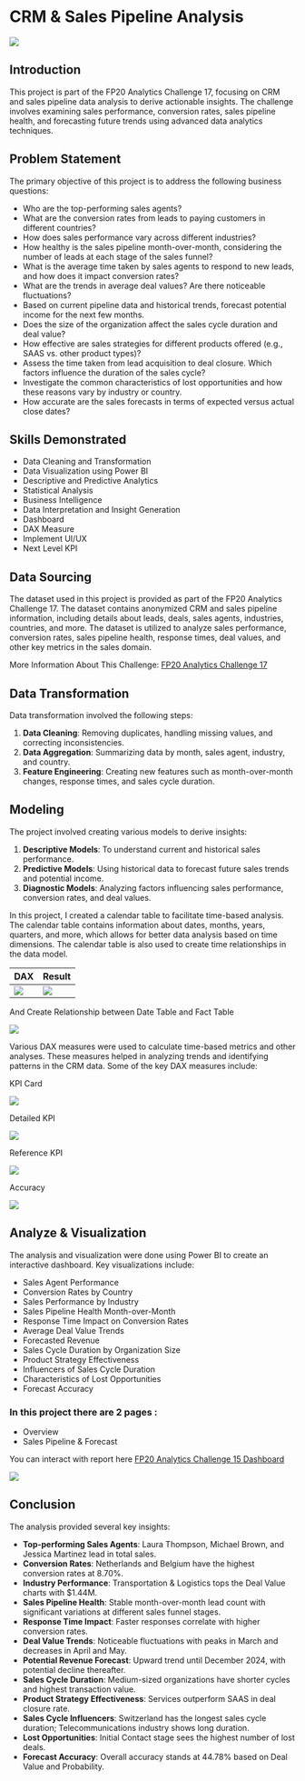 # CRM & Sales Pipeline Analysis

![](crm_hero_new.jpg)

## Introduction
This project is part of the FP20 Analytics Challenge 17, focusing on CRM and sales pipeline data analysis to derive actionable insights. The challenge involves examining sales performance, conversion rates, sales pipeline health, and forecasting future trends using advanced data analytics techniques.

## Problem Statement
The primary objective of this project is to address the following business questions:
- Who are the top-performing sales agents?
- What are the conversion rates from leads to paying customers in different countries?
- How does sales performance vary across different industries?
- How healthy is the sales pipeline month-over-month, considering the number of leads at each stage of the sales funnel?
- What is the average time taken by sales agents to respond to new leads, and how does it impact conversion rates?
- What are the trends in average deal values? Are there noticeable fluctuations?
- Based on current pipeline data and historical trends, forecast potential income for the next few months.
- Does the size of the organization affect the sales cycle duration and deal value?
- How effective are sales strategies for different products offered (e.g., SAAS vs. other product types)?
- Assess the time taken from lead acquisition to deal closure. Which factors influence the duration of the sales cycle?
- Investigate the common characteristics of lost opportunities and how these reasons vary by industry or country.
- How accurate are the sales forecasts in terms of expected versus actual close dates?

## Skills Demonstrated
- Data Cleaning and Transformation
- Data Visualization using Power BI
- Descriptive and Predictive Analytics
- Statistical Analysis
- Business Intelligence
- Data Interpretation and Insight Generation
- Dashboard
- DAX Measure
- Implement UI/UX
- Next Level KPI

## Data Sourcing
The dataset used in this project is provided as part of the FP20 Analytics Challenge 17. The dataset contains anonymized CRM and sales pipeline information, including details about leads, deals, sales agents, industries, countries, and more. The dataset is utilized to analyze sales performance, conversion rates, sales pipeline health, response times, deal values, and other key metrics in the sales domain.

More Information About This Challenge: [FP20 Analytics Challenge 17](https://zoomcharts.com/en/microsoft-power-bi-custom-visuals/challenges/fp20-analytics-july-2024)

## Data Transformation
Data transformation involved the following steps:
1. **Data Cleaning**: Removing duplicates, handling missing values, and correcting inconsistencies.
2. **Data Aggregation**: Summarizing data by month, sales agent, industry, and country.
3. **Feature Engineering**: Creating new features such as month-over-month changes, response times, and sales cycle duration.

## Modeling
The project involved creating various models to derive insights:
1. **Descriptive Models**: To understand current and historical sales performance.
2. **Predictive Models**: Using historical data to forecast future sales trends and potential income.
3. **Diagnostic Models**: Analyzing factors influencing sales performance, conversion rates, and deal values.

In this project, I created a calendar table to facilitate time-based analysis. The calendar table contains information about dates, months, years, quarters, and more, which allows for better data analysis based on time dimensions. The calendar table is also used to create time relationships in the data model.

| DAX | Result |
|----------|----------|
| ![](dax_calendar.png) | ![](result_calendar_table.png) |

And Create Relationship between Date Table and Fact Table

![](data_modeling.png)

Various DAX measures were used to calculate time-based metrics and other analyses. These measures helped in analyzing trends and identifying patterns in the CRM data. Some of the key DAX measures include:

KPI Card

![](dax_kpi.png)

Detailed KPI

![](dax_detailed.png)

Reference KPI

![](dax_reference.png)

Accuracy

![](dax_acuracy.png)


## Analyze & Visualization
The analysis and visualization were done using Power BI to create an interactive dashboard. Key visualizations include:
- Sales Agent Performance
- Conversion Rates by Country
- Sales Performance by Industry
- Sales Pipeline Health Month-over-Month
- Response Time Impact on Conversion Rates
- Average Deal Value Trends
- Forecasted Revenue
- Sales Cycle Duration by Organization Size
- Product Strategy Effectiveness
- Influencers of Sales Cycle Duration
- Characteristics of Lost Opportunities
- Forecast Accuracy

### In this project there are 2 pages :
- Overview
- Sales Pipeline & Forecast

You can interact with report here [FP20 Analytics Challenge 15 Dashboard](https://zoomcharts.com/en/microsoft-power-bi-custom-visuals/challenges/submission/5204e2eca27ba518bba8b95278284ef1?challenge=fp20-analytics-july-2024)

![](CRMAnalysisNew.png)

## Conclusion
The analysis provided several key insights:
- **Top-performing Sales Agents**: Laura Thompson, Michael Brown, and Jessica Martinez lead in total sales.
- **Conversion Rates**: Netherlands and Belgium have the highest conversion rates at 8.70%.
- **Industry Performance**: Transportation & Logistics tops the Deal Value charts with $1.44M.
- **Sales Pipeline Health**: Stable month-over-month lead count with significant variations at different sales funnel stages.
- **Response Time Impact**: Faster responses correlate with higher conversion rates.
- **Deal Value Trends**: Noticeable fluctuations with peaks in March and decreases in April and May.
- **Potential Revenue Forecast**: Upward trend until December 2024, with potential decline thereafter.
- **Sales Cycle Duration**: Medium-sized organizations have shorter cycles and highest transaction value.
- **Product Strategy Effectiveness**: Services outperform SAAS in deal closure rate.
- **Sales Cycle Influencers**: Switzerland has the longest sales cycle duration; Telecommunications industry shows long duration.
- **Lost Opportunities**: Initial Contact stage sees the highest number of lost deals.
- **Forecast Accuracy**: Overall accuracy stands at 44.78% based on Deal Value and Probability.


